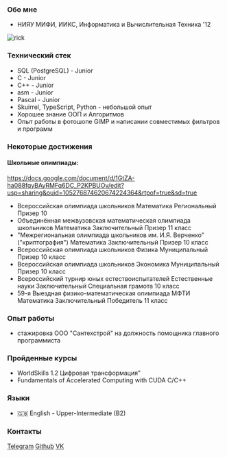 ### Обо мне
- НИЯУ МИФИ, ИИКС, Информатика и Вычислительная Техника '12

![rick](https://github.com/drevesina51/images/blob/main/7b7F.gif)

### Технический стек
- SQL (PostgreSQL) - Junior
- C - Junior
- С++ - Junior
- asm - Junior
- Pascal - Junior
- Skuirrel, TypeScript, Python - небольшой опыт
- Хорошее знание ООП и Алгоритмов
- Опыт работы в фотошопе GIMP и написании совместимых фильтров и программ

### Некоторые достижения
#### Школьные олимпиады:
https://docs.google.com/document/d/1GtZA-ha088fqyBAyRMFq6DC_P2KPBUOv/edit?usp=sharing&ouid=105276874620674224364&rtpof=true&sd=true
- Всероссийская олимпиада школьников	Математика	Региональный	Призер 10
- Объединённая межвузовская математическая олимпиада школьников	Математика	Заключительный	Призер 11 класс
- "Межрегиональная олимпиада школьников им. И.Я. Верченко" ("криптография")	Математика	Заключительный	Призер 10 класс
- Всероссийская олимпиада школьников	Физика	Муниципальный	Призер 10 класс
- Всероссийская олимпиада школьников	Экономика	Муниципальный	Призер 10 класс
- Всероссийский турнир юных естествоиспытателей	Естественные науки	Заключительный	Специальная грамота	10 класс
- 59-я Выездная физико-математическая олимпиада МФТИ	Математика	Заключительный	Победитель 11 класс

### Опыт работы
- стажировка ООО "Сантехстрой" на должность помощника главного программиста 
### Пройденные курсы
- WorldSkills 1.2 Цифровая трансформация"
- Fundamentals of Accelerated Computing with CUDA C/C++

### Языки
- :gb: English -  Upper-Intermediate (B2)

### Контакты
[Telegram](https://t.me/kaktus82)
[Github](https://github.com/drevesina51)
[VK](https://vk.com/imtheself)
